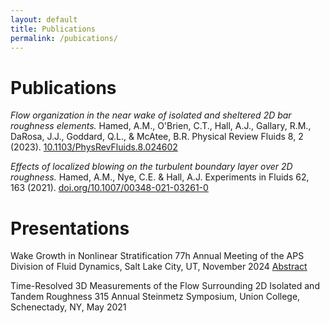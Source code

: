 ```yaml
---
layout: default
title: Publications
permalink: /pubications/
---
```


# Publications

_Flow organization in the near wake of isolated and sheltered 2D bar roughness elements._
Hamed, A.M., O'Brien, C.T., Hall, A.J., Gallary, R.M., DaRosa, J.J., Goddard, Q.L., & McAtee, B.R.
Physical Review Fluids 8, 2 (2023). <a href="10.1103/PhysRevFluids.8.024602">10.1103/PhysRevFluids.8.024602</a>

_Effects of localized blowing on the turbulent boundary layer over 2D roughness._
Hamed, A.M., Nye, C.E. & Hall, A.J.
Experiments in Fluids 62, 163 (2021). <a href="doi.org/10.1007/00348-021-03261-0">doi.org/10.1007/00348-021-03261-0</a>

# Presentations
Wake Growth in Nonlinear Stratification
77h Annual Meeting of the APS Division of Fluid Dynamics, Salt Lake City, UT, November 2024 <a href="https://meetings.aps.org/Meeting/DFD24/Session/L28.3">Abstract</a>

Time-Resolved 3D Measurements of the Flow Surrounding 2D Isolated and Tandem Roughness
315 Annual Steinmetz Symposium, Union College, Schenectady, NY, May 2021
